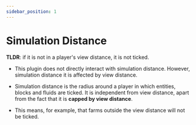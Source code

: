 ```yaml
---
sidebar_position: 1
---
```


# Simulation Distance

**TLDR**: if it is not in a player's view distance, it is not ticked.

- This plugin does not directly interact with simulation distance. However, simulation distance it is affected by view distance.

- Simulation distance is the radius around a player in which entities, blocks and fluids are ticked. It is independent from view distance, apart from the fact that it is **capped by view distance**.

- This means, for example, that farms outside the view distance will not be ticked.